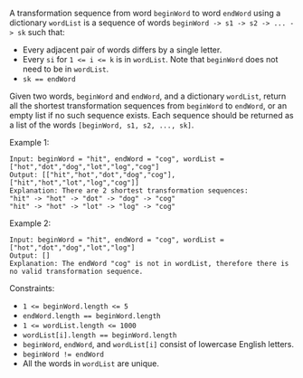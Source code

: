 A transformation sequence from word `beginWord` to word `endWord` using a dictionary `wordList` is a sequence of words `beginWord -> s1 -> s2 -> ... -> sk` such that:
- Every adjacent pair of words differs by a single letter.
- Every `si` for `1 <= i <= k` is in `wordList`. Note that `beginWord` does not need to be in `wordList`.
- `sk == endWord`

Given two words, `beginWord` and `endWord`, and a dictionary `wordList`, return all the shortest transformation sequences from `beginWord` to `endWord`, or an empty list if no such sequence exists. Each sequence should be returned as a list of the words `[beginWord, s1, s2, ..., sk]`. 

Example 1:
```
Input: beginWord = "hit", endWord = "cog", wordList = ["hot","dot","dog","lot","log","cog"]
Output: [["hit","hot","dot","dog","cog"],["hit","hot","lot","log","cog"]]
Explanation: There are 2 shortest transformation sequences:
"hit" -> "hot" -> "dot" -> "dog" -> "cog"
"hit" -> "hot" -> "lot" -> "log" -> "cog"
```
Example 2:
```
Input: beginWord = "hit", endWord = "cog", wordList = ["hot","dot","dog","lot","log"]
Output: []
Explanation: The endWord "cog" is not in wordList, therefore there is no valid transformation sequence.
``` 

Constraints:
- `1 <= beginWord.length <= 5`
- `endWord.length == beginWord.length`
- `1 <= wordList.length <= 1000`
- `wordList[i].length == beginWord.length`
- `beginWord`, `endWord`, and `wordList[i]` consist of lowercase English letters.
- `beginWord != endWord`
- All the words in `wordList` are unique.
